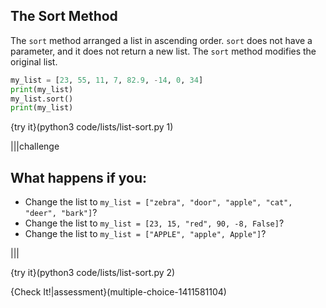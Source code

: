 ## The Sort Method

The `sort` method arranged a list in ascending order. `sort` does not have a parameter, and it does not return a new list. The `sort` method modifies the original list.

```python
my_list = [23, 55, 11, 7, 82.9, -14, 0, 34]
print(my_list)
my_list.sort()
print(my_list)
```

{try it}(python3 code/lists/list-sort.py 1)

|||challenge
## What happens if you:
* Change the list to `my_list = ["zebra", "door", "apple", "cat", "deer", "bark"]`?
* Change the list to `my_list = [23, 15, "red", 90, -8, False]`?
* Change the list to `my_list = ["APPLE", "apple", Apple"]`?

|||

{try it}(python3 code/lists/list-sort.py 2)

{Check It!|assessment}(multiple-choice-1411581104)

